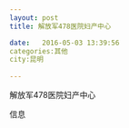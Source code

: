 ```yaml
--- 
layout: post 
title: 解放军478医院妇产中心

date:   2016-05-03 13:39:56 
categories:其他  
city:昆明
  
--- 
```

   
解放军478医院妇产中心

信息

